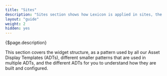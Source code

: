 ```yaml
---
title: "Sites"
description: "Sites section shows how Lexicon is applied in sites, the live side of Lexicon."
layout: "guide"
weight: 2
hidden: yes
---
```


<div class="page-description">{$page.description}</div>

This section covers the widget structure, as a pattern used by all our Asset Display Templates (ADTs), different smaller patterns that are used in multiple ADTs, and the different ADTs for you to understand how they are built and configured.

